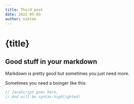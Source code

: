```yaml
---
title: Third post
date: 2022-05-03
author: niktek
---
```

# {title}
## Good stuff in your markdown

Markdown is pretty good but sometimes you just need more.

Sometimes you need a boinger like this:

```js
// JavaScript goes here,
// And will be syntax-highlighted!
```